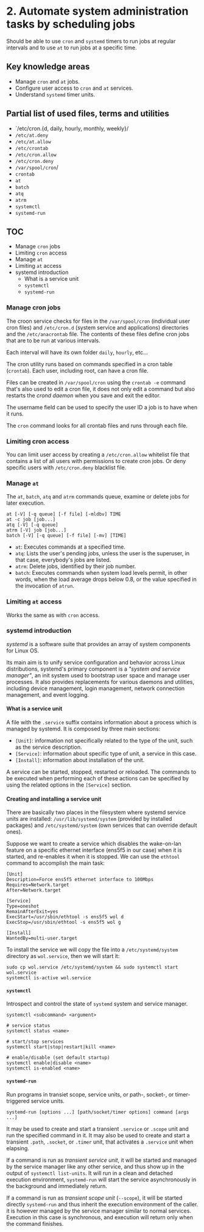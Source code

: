 # 2. Automate system administration tasks by scheduling jobs

Should be able to use `cron` and `systemd` timers to run jobs at regular intervals and to use `at` to run jobs at a specific time.

## Key knowledge areas

* Manage `cron` and `at` jobs.
* Configure user access to `cron` and `at` services.
* Understand `systemd` timer units.

## Partial list of used files, terms and utilities

* `/etc/cron.{d, daily, hourly, monthly, weekly}/
* `/etc/at.deny`
* `/etc/at.allow`
* `/etc/crontab`
* `/etc/cron.allow`
* `/etc/cron.deny`
* `/var/spool/cron`/
* `crontab`
* `at`
* `batch`
* `atq`
* `atrm`
* `systemctl`
* `systemd-run`

## TOC

* Manage `cron` jobs
* Limiting `cron` access
* Manage `at`
* Limiting `at` access
* systemd introduction
    * What is a service unit
    * `systemctl`
    * `systemd-run`

### Manage cron jobs

The croon service checks for files in the `/var/spool/cron` (individual user cron files) and `/etc/cron.d` (system service and applications) directories and the `/etc/anacrontab` file. The contents of these files define cron jobs that are to be run at various intervals.

Each interval will have its own folder `daily`, `hourly`, etc...

The cron utility runs based on commands specified in a cron table (`crontab`). Each user, including root, can have a cron file.

Files can be created in `/var/spool/cron` using the `crontab -e` command that's also used to edit a cron file, it does not only edit a command but also restarts the _crond daemon_ when you save and exit the editor.

The username field can be used to specify the user ID a job is to have when it runs.

The `cron` command looks for all crontab files and runs through each file.

### Limiting cron access

You can limit user access by creating a  `/etc/cron.allow` whitelist file that contains a list of all users with permissions to create cron jobs. Or deny specific users with `/etc/cron.deny` blacklist file.

### Manage `at`

The `at`, `batch`, `atq` and `atrm` commands queue, examine or delete jobs for later execution.

```
at [-V] [-q queue] [-f file] [-mldbv] TIME
at -c job [job...]
atq [-V] [-q queue]
atrm [-V] job [job...]
batch [-V] [-q queue] [-f file] [-mv] [TIME]  
```

* `at`: Executes commands at a specified time.
* `atq`: Lists the user's pending jobs, unless the user is the superuser, in that case, everybody's jobs are listed.
* `atrm`: Delete jobs, identified by their job number.
* `batch`: Executes commands when system load levels permit, in other words, when the load average drops below 0.8, or the value specified in the invocation of `atrun`.

### Limiting `at` access

Works the same as with `cron` access.

### systemd introduction

_systemd_ is a software suite that provides an array of system components for Linux OS.

Its main aim is to unify service configuration and behavior across Linux distributions, systemd's primary component is a _"system and service manager"_, an init system used to bootstrap user space and manage user processes. It also provides replacements for various daemons and utilities, including device management, login management, network connection management, and event logging.

#### What is a service unit

A file with the `.service` suffix contains information about a process which is managed by systemd. It is composed by three main sections:

* `[Unit]`: information not specifically related to the type of the unit, such as the service description.
* `[Service]`: information about specific type of unit, a service in this case.
* `[Install]`: information about installation of the unit.

A service can be started, stopped, restarted or reloaded. The commands to be executed when performing each of these actions can be specified by using the related options in the `[Service]` section.

#### Creating and installing a service unit

There are basically two places in the filesystem where systemd service units are installed: `/usr/lib/systemd/system` (provided by installed packages) and `/etc/systemd/system` (own services that can override default ones).

Suppose we want to create a service which disables the wake-on-lan feature on a specific ethernet interface (ens5f5 in our case) when it is started, and re-enables it when it is stopped. We can use the `ethtool` command to accomplish the main task:

```
[Unit]
Description=Force ens5f5 ethernet interface to 100Mbps
Requires=Network.target
After=Network.target

[Service]
Type=oneshot
RemainAfterExit=yes
ExecStart=/usr/sbin/ethtool -s ens5f5 wol d
ExecStop=/usr/sbin/ethtool -s ens5f5 wol g

[Install]
WantedBy=multi-user.target
```

To install the service we will copy the file into a `/etc/systemd/system` directory as `wol.service`, then we will start it:

```
sudo cp wol.service /etc/systemd/system && sudo systemctl start wol.service
systemctl is-active wol.service
```

#### `systemctl`

Introspect and control the state of `systemd` system and service manager.

```
systemctl <subcommand> <argument>

# service status
systemctl status <name>

# start/stop services
systemctl start|stop|restart|kill <name>

# enable/disable (set default startup)
systemctl enable|disable <name>
systemctl is-enabled <name>
```

#### `systemd-run`

Run programs in transiet scope, service units, or path-, socket-, or timer-triggered service units.

```
systemd-run [options ...] [path/socket/timer options] command [args ...]
```

It may be used to create and start a transient `.service` or `.scope` unit and run the specified command in it. It may also be used to create and start a transient `.path`, `.socket`, or `.timer` unit, that activates a `.service` unit when elapsing.

If a command is run as _transient service unit_, it will be started and managed by the service manager like any other service, and thus show up in the output of `systemctl list-units`. It will run in a clean and detached execution environment, `systemd-run` will start the service asynchronously in the background and immediately return.

If a command is run as _transient scope unit_ (`--scope`), it will be started directly `systemd-run` and thus inherit the execution environment of the caller. it is however managed by the service manager similar to normal services. Execution in this case is synchronous, and execution will return only when the command finishes.
